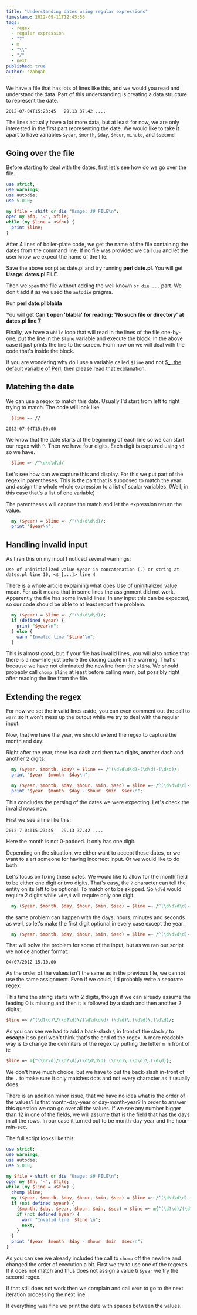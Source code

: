 ```yaml
---
title: "Understanding dates using regular expressions"
timestamp: 2012-09-11T12:45:56
tags:
  - regex
  - regular expression
  - "?"
  - m
  - "\\"
  - "/"
  - next
published: true
author: szabgab
---
```



We have a file that has lots of lines like this, and we would you read and understand the data.
Part of this understanding is creating a data structure to represent the date.

```
2012-07-04T15:23:45   29.13 37.42 ....
```


The lines actually have a lot more data, but at least for now, we are only interested in the
first part representing the date. We would like to take it apart to have variables
`$year`, `$month`, `$day`, `$hour`, `minute`, and `$second`

## Going over the file

Before starting to deal with the dates, first let's see how do we go over the file.

```perl
use strict;
use warnings;
use autodie;
use 5.010;

my $file = shift or die "Usage: $0 FILE\n";
open my $fh, '<', $file;
while (my $line = <$fh>) {
  print $line;
}
```

After 4 lines of boiler-plate code, we get the name of the file containing the dates from the command line.
If no file was provided we call `die` and let the user know we expect the name of the file.

Save the above script as date.pl and try running **perl date.pl**.
You will get **Usage: dates.pl FILE**.

Then we `open` the file without adding the well known `or die ...` part. We don't add it as
we used the `autodie` pragma.

Run **perl date.pl blabla**

You will get **Can't open 'blabla' for reading: 'No such file or directory' at dates.pl line 7**

Finally, we have a `while` loop that will read in the lines of the file one-by-one,
put the line in the `$line` variable and execute the block. In the above case it just prints the
line to the screen. From now on we will deal with the code that's inside the block.

If you are wondering why do I use a variable called `$line` and not
[$_, the default variable of Perl](/the-default-variable-of-perl), then please read that explanation.

## Matching the date

We can use a regex to match this date. Usually I'd start from left to right trying to match.
The code will look like

```perl
  $line =~ //
```

```
2012-07-04T15:00:00
```

We know that the date starts at the beginning of each line so we can start our regex with `^`.
Then we have four digits. Each digit is captured using `\d` so we have.

```perl
  $line =~ /^\d\d\d\d/
```

Let's see how can we capture this and display. For this we put part of the regex in parentheses.
This is the part that is supposed to match the year and assign the whole whole expression
to a list of scalar variables. (Well, in this case that's a list of one variable)

The parentheses will capture the match and let the expression return the value.

```perl
  my ($year) = $line =~ /^(\d\d\d\d)/;
  print "$year\n";
```

## Handling invalid input

As I ran this on my input I noticed several warnings:

```
Use of uninitialized value $year in concatenation (.) or string at dates.pl line 10, <$_[...]> line 4
```
There is a whole article explaining what does [Use of uninitialized value](/use-of-uninitialized-value)
mean. For us it means that in some lines the assignment did not work. Apparently the file has some invalid lines.
In any input this can be expected, so our code should be able to at least report the problem.

```perl
  my ($year) = $line =~ /^(\d\d\d\d)/;
  if (defined $year) {
    print "$year\n";
  } else {
    warn "Invalid line '$line'\n";
  }
```

This is almost good, but if your file has invalid lines, you will also notice that there is a new-line just before the
closing quote in the warning. That's because we have not eliminated the newline from the `$line`.
We should probably call `chomp $line` at least before calling warn, but possibly right after reading the line
from the file.


## Extending the regex

For now we set the invalid lines aside, you can even comment out the call to `warn` so it won't mess up the
output while we try to deal with the regular input.

Now, that we have the year, we should extend the regex to capture the month and day:

Right after the year, there is a dash and then two digits, another dash and another 2 digits:

```perl
  my ($year, $month, $day) = $line =~ /^(\d\d\d\d)-(\d\d)-(\d\d)/;
  print "$year  $month  $day\n";
```


```perl
  my ($year, $month, $day, $hour, $min, $sec) = $line =~ /^(\d\d\d\d)-(\d\d)-(\d\d)T(\d\d):(\d\d):(\d\d)/;
  print "$year  $month  $day - $hour  $min  $sec\n";
```

This concludes the parsing of the dates we were expecting. Let's check the invalid rows now.

First we see a line like this:

```
2012-7-04T15:23:45   29.13 37.42 ....
```

Here the month is not 0-padded. It only has one digit.

Depending on the situation, we either want to accept these dates,
or we want to alert someone for having incorrect input. Or we would like to do both.

Let's focus on fixing these dates.
We would like to allow for the month field to be either one digit or two digits.
That's easy, the `?` character can tell the entity on its left to be optional.
To match or to be skipped. So `\d\d` would require 2 digits while `\d?\d`
will require only one digit.


```perl
  my ($year, $month, $day, $hour, $min, $sec) = $line =~ /^(\d\d\d\d)-(\d?\d)-(\d\d)T(\d\d):(\d\d):(\d\d)/;
```

the same problem can happen with the days, hours, minutes and seconds as well, so let's make the first
digit optional in every case except the year:

```perl
  my ($year, $month, $day, $hour, $min, $sec) = $line =~ /^(\d\d\d\d)-(\d?\d)-(\d?\d)T(\d?\d):(\d?\d):(\d?\d)/;
```

That will solve the problem for some of the input, but as we ran our script we notice another format:

```
04/07/2012 15.10.00
```

As the order of the values isn't the same as in the previous file, we cannot use the same assignment.
Even if we could, I'd probably write a separate regex.

This time the string starts with 2 digits, though if we can already assume the leading 0 is missing and then
it is followed by a slash and then another 2 digits:

```perl
$line =~ /^(\d?\d)\/(\d?\d)\/(\d\d\d\d) (\d\d)\.(\d\d)\.(\d\d)/;
```

As you can see we had to add a back-slash `\` in front of the slash `/` to **escape** it
so perl won't think that's the end of the regex. A more readable way is to change the delimiters of the regex
by putting the letter `m` in front of it:

```perl
$line =~ m{^(\d?\d)/(\d?\d)/(\d\d\d\d) (\d\d)\.(\d\d)\.(\d\d)};
```

We don't have much choice, but we have to put the back-slash in-front of the `.` to make sure it only matches
dots and not every character as it usually does.

There is an addition minor issue, that we have no idea what is the order of the values?
Is that month-day-year or day-month-year? In order to answer this question we can go over all the values.
If we see any number bigger than 12 in one of the fields, we will assume that is the field that has the days in all the rows.
In our case it turned out to be month-day-year and the hour-min-sec.


The full script looks like this:


```perl
use strict;
use warnings;
use autodie;
use 5.010;

my $file = shift or die "Usage: $0 FILE\n";
open my $fh, '<', $file;
while (my $line = <$fh>) {
  chomp $line;
  my ($year, $month, $day, $hour, $min, $sec) = $line =~ /^(\d\d\d\d)-(\d?\d)-(\d?\d)T(\d?\d):(\d?\d):(\d?\d)/;
  if (not defined $year) {
    ($month, $day, $year, $hour, $min, $sec) = $line =~ m{^(\d?\d)/(\d?\d)/(\d\d\d\d) (\d\d)\.(\d\d)\.(\d\d)};
    if (not defined $year) {
      warn "Invalid line '$line'\n";
      next;
    }
  }
  print "$year  $month  $day - $hour  $min  $sec\n";
}
```


As you can see we already included the call to `chomp` off the newline and changed the order of execution a bit.
First we try to use one of the regexes. If it does not match and thus does not assign a value ti `$year`
we try the second regex.

If that still does not work then we complain and call `next` to go to the next iteration processing the next
line.

If everything was fine we print the date with spaces between the values.


